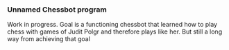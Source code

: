 ### Unnamed Chessbot program

Work in progress. Goal is a functioning chessbot that learned how to play chess with games of Judit Polgr and therefore plays like her. But still a long way from achieving that goal
